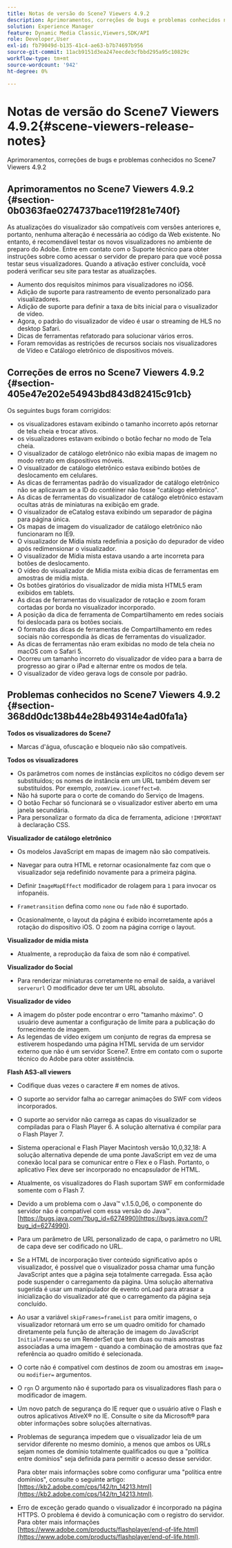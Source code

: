 ```yaml
---
title: Notas de versão do Scene7 Viewers 4.9.2
description: Aprimoramentos, correções de bugs e problemas conhecidos no Scene7 Viewers 4.9.2
solution: Experience Manager
feature: Dynamic Media Classic,Viewers,SDK/API
role: Developer,User
exl-id: fb79049d-b135-41c4-ae63-b7b74697b956
source-git-commit: 11acb9151d3ea247eecde3cfbbd295a95c10829c
workflow-type: tm+mt
source-wordcount: '942'
ht-degree: 0%

---
```


# Notas de versão do Scene7 Viewers 4.9.2{#scene-viewers-release-notes}

Aprimoramentos, correções de bugs e problemas conhecidos no Scene7 Viewers 4.9.2

## Aprimoramentos no Scene7 Viewers 4.9.2 {#section-0b0363fae0274737bace119f281e740f}

As atualizações do visualizador são compatíveis com versões anteriores e, portanto, nenhuma alteração é necessária ao código da Web existente. No entanto, é recomendável testar os novos visualizadores no ambiente de preparo do Adobe. Entre em contato com o Suporte técnico para obter instruções sobre como acessar o servidor de preparo para que você possa testar seus visualizadores. Quando a ativação estiver concluída, você poderá verificar seu site para testar as atualizações.

* Aumento dos requisitos mínimos para visualizadores no iOS6.
* Adição de suporte para rastreamento de evento personalizado para visualizadores.
* Adição de suporte para definir a taxa de bits inicial para o visualizador de vídeo.
* Agora, o padrão do visualizador de vídeo é usar o streaming de HLS no desktop Safari.
* Dicas de ferramentas refatorado para solucionar vários erros.
* Foram removidas as restrições de recursos sociais nos visualizadores de Vídeo e Catálogo eletrônico de dispositivos móveis.

## Correções de erros no Scene7 Viewers 4.9.2 {#section-405e47e202e54943bd843d82415c91cb}

Os seguintes bugs foram corrigidos:

* os visualizadores estavam exibindo o tamanho incorreto após retornar de tela cheia e trocar ativos.
* os visualizadores estavam exibindo o botão fechar no modo de Tela cheia.
* O visualizador de catálogo eletrônico não exibia mapas de imagem no modo retrato em dispositivos móveis.
* O visualizador de catálogo eletrônico estava exibindo botões de deslocamento em celulares.
* As dicas de ferramentas padrão do visualizador de catálogo eletrônico não se aplicavam se a ID do contêiner não fosse &quot;catálogo eletrônico&quot;.
* As dicas de ferramentas do visualizador de catálogo eletrônico estavam ocultas atrás de miniaturas na exibição em grade.
* O visualizador de eCatalog estava exibindo um separador de página para página única.
* Os mapas de imagem do visualizador de catálogo eletrônico não funcionaram no IE9.
* O visualizador de Mídia mista redefinia a posição do depurador de vídeo após redimensionar o visualizador.
* O visualizador de Mídia mista estava usando a arte incorreta para botões de deslocamento.
* O vídeo do visualizador de Mídia mista exibia dicas de ferramentas em amostras de mídia mista.
* Os botões giratórios do visualizador de mídia mista HTML5 eram exibidos em tablets.
* As dicas de ferramentas do visualizador de rotação e zoom foram cortadas por borda no visualizador incorporado.
* A posição da dica de ferramenta de Compartilhamento em redes sociais foi deslocada para os botões sociais.
* O formato das dicas de ferramentas de Compartilhamento em redes sociais não correspondia às dicas de ferramentas do visualizador.
* As dicas de ferramentas não eram exibidas no modo de tela cheia no macOS com o Safari 5.
* Ocorreu um tamanho incorreto do visualizador de vídeo para a barra de progresso ao girar o iPad e alternar entre os modos de tela.
* O visualizador de vídeo gerava logs de console por padrão.

## Problemas conhecidos no Scene7 Viewers 4.9.2 {#section-368dd0dc138b44e28b49314e4ad0fa1a}

**Todos os visualizadores do Scene7**

* Marcas d&#39;água, ofuscação e bloqueio não são compatíveis.

**Todos os visualizadores**

* Os parâmetros com nomes de instâncias explícitos no código devem ser substituídos; os nomes de instância em um URL também devem ser substituídos. Por exemplo, `zoomView.iconeffect=0`.
* Não há suporte para o corte de comando do Serviço de Imagens.
* O botão Fechar só funcionará se o visualizador estiver aberto em uma janela secundária.
* Para personalizar o formato da dica de ferramenta, adicione `!IMPORTANT` à declaração CSS.

**Visualizador de catálogo eletrônico**

* Os modelos JavaScript em mapas de imagem não são compatíveis.
* Navegar para outra HTML e retornar ocasionalmente faz com que o visualizador seja redefinido novamente para a primeira página.
* Definir `ImageMapEffect` modificador de rolagem para `1` para invocar os infopanéis.

* `Frametransition` defina como `none` ou `fade` não é suportado.

* Ocasionalmente, o layout da página é exibido incorretamente após a rotação do dispositivo iOS. O zoom na página corrige o layout.

**Visualizador de mídia mista**

* Atualmente, a reprodução da faixa de som não é compatível.

**Visualizador do Social**

* Para renderizar miniaturas corretamente no email de saída, a variável `serverurl` O modificador deve ter um URL absoluto.

**Visualizador de vídeo**

* A imagem do pôster pode encontrar o erro &quot;tamanho máximo&quot;. O usuário deve aumentar a configuração de limite para a publicação do fornecimento de imagem.
* As legendas de vídeo exigem um conjunto de regras da empresa se estiverem hospedando uma página HTML servida de um servidor externo que não é um servidor Scene7. Entre em contato com o suporte técnico do Adobe para obter assistência.

**Flash AS3-all viewers**

* Codifique duas vezes o caractere # em nomes de ativos.
* O suporte ao servidor falha ao carregar animações do SWF com vídeos incorporados.
* O suporte ao servidor não carrega as capas do visualizador se compiladas para o Flash Player 6. A solução alternativa é compilar para o Flash Player 7.
* Sistema operacional e Flash Player Macintosh versão 10,0,32,18: A solução alternativa depende de uma ponte JavaScript em vez de uma conexão local para se comunicar entre o Flex e o Flash. Portanto, o aplicativo Flex deve ser incorporado no encapsulador de HTML.
* Atualmente, os visualizadores do Flash suportam SWF em conformidade somente com o Flash 7.
* Devido a um problema com o Java™ v.1.5.0_06, o componente do servidor não é compatível com essa versão do Java™. [https://bugs.java.com/?bug_id=6274990](https://bugs.java.com/?bug_id=6274990).
* Para um parâmetro de URL personalizado de capa, o parâmetro no URL de capa deve ser codificado no URL.
* Se a HTML de incorporação tiver conteúdo significativo após o visualizador, é possível que o visualizador possa chamar uma função JavaScript antes que a página seja totalmente carregada. Essa ação pode suspender o carregamento da página. Uma solução alternativa sugerida é usar um manipulador de evento onLoad para atrasar a inicialização do visualizador até que o carregamento da página seja concluído.
* Ao usar a variável `skipFrames=frameList` para omitir imagens, o visualizador retornará um erro se um quadro omitido for chamado diretamente pela função de alteração de imagem do JavaScript `InitialFrame`ou se um RenderSet que tem duas ou mais amostras associadas a uma imagem - quando a combinação de amostras que faz referência ao quadro omitido é selecionada.

* O corte não é compatível com destinos de zoom ou amostras em `image=` ou `modifier=` argumentos.

* O `rgn` O argumento não é suportado para os visualizadores flash para o modificador de imagem.
* Um novo patch de segurança do IE requer que o usuário ative o Flash e outros aplicativos AtiveX® no IE. Consulte o site da Microsoft® para obter informações sobre soluções alternativas.
* Problemas de segurança impedem que o visualizador leia de um servidor diferente no mesmo domínio, a menos que ambos os URLs sejam nomes de domínio totalmente qualificados ou que a &quot;política entre domínios&quot; seja definida para permitir o acesso desse servidor.


   Para obter mais informações sobre como configurar uma &quot;política entre domínios&quot;, consulte o seguinte artigo: [https://kb2.adobe.com/cps/142/tn_14213.html](https://kb2.adobe.com/cps/142/tn_14213.html).

* Erro de exceção gerado quando o visualizador é incorporado na página HTTPS. O problema é devido à comunicação com o registro do servidor. Para obter mais informações [https://www.adobe.com/products/flashplayer/end-of-life.html](https://www.adobe.com/products/flashplayer/end-of-life.html).
